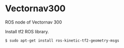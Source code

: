 # Vectornav300
ROS node of Vectornav 300


Install tf2 ROS library.
```
$ sudo apt-get install ros-kinetic-tf2-geometry-msgs
```
